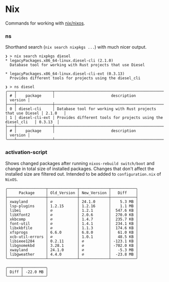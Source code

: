 # Nix

Commands for working with [nix/nixos](https://nixos.org/).

### ns
Shorthand search (`nix search nixpkgs ...`) with much nicer output.
```shell
❯ > nix search nixpkgs diesel
* legacyPackages.x86_64-linux.diesel-cli (2.1.0)
  Database tool for working with Rust projects that use Diesel

* legacyPackages.x86_64-linux.diesel-cli-ext (0.3.13)
  Provides different tools for projects using the diesel_cli
```
```shell
❯ > ns diesel
╭───┬────────────────┬──────────────────────────────────────────────────────────────┬─────────╮
│ # │    package     │                         description                          │ version │
├───┼────────────────┼──────────────────────────────────────────────────────────────┼─────────┤
│ 0 │ diesel-cli     │ Database tool for working with Rust projects that use Diesel │ 2.1.0   │
│ 1 │ diesel-cli-ext │ Provides different tools for projects using the diesel_cli   │ 0.3.13  │
├───┼────────────────┼──────────────────────────────────────────────────────────────┼─────────┤
│ # │    package     │                         description                          │ version │
╰───┴────────────────┴──────────────────────────────────────────────────────────────┴─────────╯
```

### activation-script

Shows changed packages after running `nixos-rebuild switch/boot` and change in total size of installed packages. Changes that don't affect the installed size are filtered out. Intended to be added to `configuration.nix` of `NixOS`.

```
╭─────────────────┬─────────────┬─────────────┬───────────╮
│     Package     │ Old_Version │ New_Version │   Diff    │
├─────────────────┼─────────────┼─────────────┼───────────┤
│ xwayland        │ ∅           │ 24.1.0      │    5.3 MB │
│ lsp-plugins     │ 1.2.15      │ 1.2.16      │    1.1 MB │
│ libei           │ ∅           │ 1.2.1       │  547.6 KB │
│ libXfont2       │ ∅           │ 2.0.6       │  270.0 KB │
│ xkbcomp         │ ∅           │ 1.4.7       │  235.7 KB │
│ font-util       │ ∅           │ 1.4.1       │  234.1 KB │
│ libxkbfile      │ ∅           │ 1.1.3       │  174.6 KB │
│ xfsprogs        │ 6.6.0       │ 6.8.0       │   61.0 KB │
│ xcb-util-errors │ ∅           │ 1.0.1       │   48.5 KB │
│ libieee1284     │ 0.2.11      │ ∅           │ -123.1 KB │
│ libgnomekbd     │ 3.28.1      │ ∅           │ -702.0 KB │
│ xwayland        │ 24.1.0      │ ∅           │   -5.3 MB │
│ libgweather     │ 4.4.0       │ ∅           │  -23.8 MB │
╰─────────────────┴─────────────┴─────────────┴───────────╯

╭──────┬──────────╮
│ Diff │ -22.0 MB │
╰──────┴──────────╯
```

